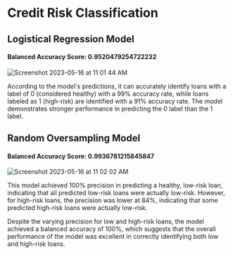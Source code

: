 # Credit Risk Classification
 
## Logistical Regression Model
#### Balanced Accuracy Score: 0.9520479254722232
![Screenshot 2023-05-16 at 11 01 44 AM](https://github.com/treysl/credit-risk-classification/assets/96922295/6b0733c1-6065-40b4-84aa-44293067312d)

According to the model's predictions, it can accurately identify loans with a label of 0 (considered healthy) with a 99% accuracy rate, while loans labeled as 1 (high-risk) are identified with a 91% accuracy rate. The model demonstrates stronger performance in predicting the 0 label than the 1 label.


## Random Oversampling Model
#### Balanced Accuracy Score: 0.9936781215845847
![Screenshot 2023-05-16 at 11 02 02 AM](https://github.com/treysl/credit-risk-classification/assets/96922295/e9e4ee12-1d3d-4b79-85ba-0473091812b4)

This model achieved 100% precision in predicting a healthy, low-risk loan, indicating that all predicted low-risk loans were actually low-risk. However, for high-risk loans, the precision was lower at 84%, indicating that some predicted high-risk loans were actually low-risk. 

Despite the varying precision for low and high-risk loans, the model achieved a balanced accuracy of 100%, which suggests that the overall performance of the model was excellent in correctly identifying both low and high-risk loans.

